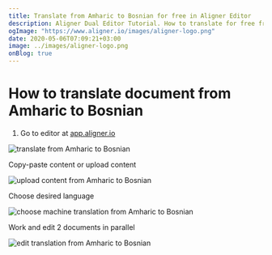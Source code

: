 ```yaml
---
title: Translate from Amharic to Bosnian for free in Aligner Editor
description: Aligner Dual Editor Tutorial. How to translate for free from Amharic to Bosnian. Aligner is multilingual document management platform. 
ogImage: "https://www.aligner.io/images/aligner-logo.png"
date: 2020-05-06T07:09:21+03:00
image: ../images/aligner-logo.png
onBlog: true
---
```


# How to translate document from Amharic to Bosnian

1. Go to editor at [app.aligner.io](https://app.aligner.io "Aligner App web page")

![translate from Amharic to Bosnian](../aligner-blank-editor.png "translate from Amharic to Bosnian")

Copy-paste content or upload content

![upload content from Amharic to Bosnian](../aligner-uploaded-document.png "upload content from Amharic to Bosnian")

Choose desired language

![choose machine translation from Amharic to Bosnian](../aligner-language-dropdown.png "choose machine translation from Amharic to Bosnian")

Work and edit 2 documents in parallel

![edit translation from Amharic to Bosnian](../aligner-double-sitded-editor.png "edit translation from Amharic to Bosnian")

